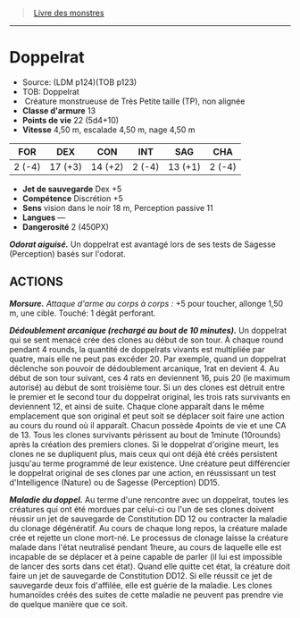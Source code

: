 ﻿> [Livre des monstres](tome_of_beasts_old.md)

---

# Doppelrat

- Source: (LDM p124)(TOB p123)
- TOB: Doppelrat
-  Créature monstrueuse de Très Petite taille (TP), non alignée
- **Classe d'armure** 13
- **Points de vie** 22 (5d4+10)
- **Vitesse** 4,50 m, escalade 4,50 m, nage 4,50 m

|FOR|DEX|CON|INT|SAG|CHA|
|---|---|---|---|---|---|
|2 (-4)|17 (+3)|14 (+2)|2 (-4)|13 (+1)|2 (-4)|

- **Jet de sauvegarde** Dex +5
- **Compétence** Discrétion +5
- **Sens** vision dans le noir 18 m, Perception passive 11
- **Langues** —
- **Dangerosité** 2 (450PX)

**_Odorat aiguisé._** Un doppelrat est avantagé lors de ses tests de Sagesse (Perception) basés sur l'odorat.

## ACTIONS

**_Morsure._** _Attaque d'arme au corps à corps :_ +5 pour toucher, allonge 1,50 m, une cible. Touché: 1 dégât perforant.

**_Dédoublement arcanique (rechargé au bout de 10 minutes)._** Un doppelrat qui se sent menacé crée des clones au début de son tour. À chaque round pendant 4 rounds, la quantité de doppelrats vivants est multipliée par quatre, mais elle ne peut pas excéder 20. Par exemple, quand un doppelrat déclenche son pouvoir de dédoublement arcanique, 1rat en devient 4. Au début de son tour suivant, ces 4 rats en deviennent 16, puis 20 (le maximum autorisé) au début de sont troisième tour. Si un des clones est détruit entre le premier et le second tour du doppelrat original, les trois rats survivants en deviennent 12, et ainsi de suite. Chaque clone apparaît dans le même emplacement que son original et peut soit se déplacer soit faire une action au cours du round où il apparaît. Chacun possède 4points de vie et une CA de 13. Tous les clones survivants périssent au bout de 1minute (10rounds) après la création des premiers clones. Si le doppelrat d'origine meurt, les clones ne se dupliquent plus, mais ceux qui ont déjà été créés persistent jusqu'au terme programmé de leur existence. Une créature peut différencier le doppelrat original de ses clones par une action, en réussissant un test d'Intelligence (Nature) ou de Sagesse (Perception) DD15.

**_Maladie du doppel._** Au terme d'une rencontre avec un doppelrat, toutes les créatures qui ont été mordues par celui-ci ou l'un de ses clones doivent réussir un jet de sauvegarde de Constitution DD 12 ou contracter la maladie du clonage dégénératif. Au cours de chaque long repos, la créature malade crée et rejette un clone mort-né. Le processus de clonage laisse la créature malade dans l'état neutralisé pendant 1heure, au cours de laquelle elle est incapable de se déplacer et à peine capable de parler (il lui est impossible de lancer des sorts dans cet état). Quand elle quitte cet état, la créature doit faire un jet de sauvegarde de Constitution DD12. Si elle réussit ce jet de sauvegarde deux fois d'affilée, elle est guérie de la maladie. Les clones humanoïdes créés des suites de cette maladie ne peuvent pas prendre vie de quelque manière que ce soit.

